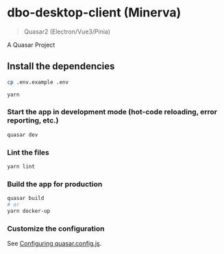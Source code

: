 # dbo-desktop-client (Minerva)

> Quasar2 (Electron/Vue3/Pinia)

A Quasar Project

## Install the dependencies

```bash
cp .env.example .env

yarn
```

### Start the app in development mode (hot-code reloading, error reporting, etc.)

```bash
quasar dev
```

### Lint the files

```bash
yarn lint
```

### Build the app for production

```bash
quasar build
# or
yarn docker-up
```

### Customize the configuration

See [Configuring quasar.config.js](https://v2.quasar.dev/quasar-cli-vite/quasar-config-js).
